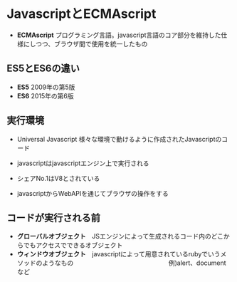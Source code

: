 # JavascriptとECMAscript

- **ECMAscript**
  プログラミング言語。javascript言語のコア部分を維持した仕様にしつつ、ブラウザ間で使用を統一したもの

## ES5とES6の違い
- **ES5** 2009年の第5版
- **ES6** 2015年の第6版

## 実行環境
- Universal Javascript 様々な環境で動けるように作成されたJavascriptのコード

- javascriptはjavascriptエンジン上で実行される
- シェアNo.1はV8とされている
- javascriptからWebAPIを通じてブラウザの操作をする

## コードが実行される前

- **グローバルオブジェクト**　JSエンジンによって生成されるコード内のどこからでもアクセスでできるオブジェクト
- **ウィンドウオブジェクト**　javascriptによって用意されているrubyでいうメソッドのようなもの
  　　　　　　　　　　　　　　　例)alert、documentなど
